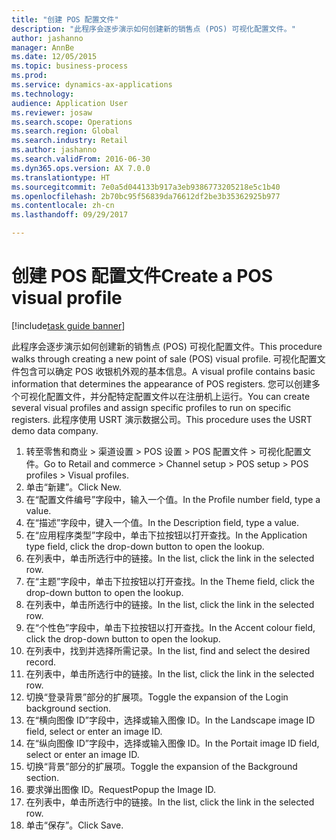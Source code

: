 ```yaml
--- 
title: "创建 POS 配置文件"
description: "此程序会逐步演示如何创建新的销售点 (POS) 可视化配置文件。"
author: jashanno
manager: AnnBe
ms.date: 12/05/2015
ms.topic: business-process
ms.prod: 
ms.service: dynamics-ax-applications
ms.technology: 
audience: Application User
ms.reviewer: josaw
ms.search.scope: Operations
ms.search.region: Global
ms.search.industry: Retail
ms.author: jashanno
ms.search.validFrom: 2016-06-30
ms.dyn365.ops.version: AX 7.0.0
ms.translationtype: HT
ms.sourcegitcommit: 7e0a5d044133b917a3eb9386773205218e5c1b40
ms.openlocfilehash: 2b70bc95f56839da76612df2be3b35362925b977
ms.contentlocale: zh-cn
ms.lasthandoff: 09/29/2017

---
```

# <a name="create-a-pos-visual-profile"></a><span data-ttu-id="967af-103">创建 POS 配置文件</span><span class="sxs-lookup"><span data-stu-id="967af-103">Create a POS visual profile</span></span> 

[!include[task guide banner](../includes/task-guide-banner.md)]

<span data-ttu-id="967af-104">此程序会逐步演示如何创建新的销售点 (POS) 可视化配置文件。</span><span class="sxs-lookup"><span data-stu-id="967af-104">This procedure walks through creating a new point of sale (POS) visual profile.</span></span> <span data-ttu-id="967af-105">可视化配置文件包含可以确定 POS 收银机外观的基本信息。</span><span class="sxs-lookup"><span data-stu-id="967af-105">A visual profile contains basic information that determines the appearance of POS registers.</span></span> <span data-ttu-id="967af-106">您可以创建多个可视化配置文件，并分配特定配置文件以在注册机上运行。</span><span class="sxs-lookup"><span data-stu-id="967af-106">You can create several visual profiles and assign specific profiles to run on specific registers.</span></span> <span data-ttu-id="967af-107">此程序使用 USRT 演示数据公司。</span><span class="sxs-lookup"><span data-stu-id="967af-107">This procedure uses the USRT demo data company.</span></span>

1. <span data-ttu-id="967af-108">转至零售和商业 > 渠道设置 > POS 设置 > POS 配置文件 > 可视化配置文件。</span><span class="sxs-lookup"><span data-stu-id="967af-108">Go to Retail and commerce > Channel setup > POS setup > POS profiles > Visual profiles.</span></span>
2. <span data-ttu-id="967af-109">单击“新建”。</span><span class="sxs-lookup"><span data-stu-id="967af-109">Click New.</span></span>
3. <span data-ttu-id="967af-110">在“配置文件编号”字段中，输入一个值。</span><span class="sxs-lookup"><span data-stu-id="967af-110">In the Profile number field, type a value.</span></span>
4. <span data-ttu-id="967af-111">在“描述”字段中，键入一个值。</span><span class="sxs-lookup"><span data-stu-id="967af-111">In the Description field, type a value.</span></span>
5. <span data-ttu-id="967af-112">在“应用程序类型”字段中，单击下拉按钮以打开查找。</span><span class="sxs-lookup"><span data-stu-id="967af-112">In the Application type field, click the drop-down button to open the lookup.</span></span>
6. <span data-ttu-id="967af-113">在列表中，单击所选行中的链接。</span><span class="sxs-lookup"><span data-stu-id="967af-113">In the list, click the link in the selected row.</span></span>
7. <span data-ttu-id="967af-114">在“主题”字段中，单击下拉按钮以打开查找。</span><span class="sxs-lookup"><span data-stu-id="967af-114">In the Theme field, click the drop-down button to open the lookup.</span></span>
8. <span data-ttu-id="967af-115">在列表中，单击所选行中的链接。</span><span class="sxs-lookup"><span data-stu-id="967af-115">In the list, click the link in the selected row.</span></span>
9. <span data-ttu-id="967af-116">在“个性色”字段中，单击下拉按钮以打开查找。</span><span class="sxs-lookup"><span data-stu-id="967af-116">In the Accent colour field, click the drop-down button to open the lookup.</span></span>
10. <span data-ttu-id="967af-117">在列表中，找到并选择所需记录。</span><span class="sxs-lookup"><span data-stu-id="967af-117">In the list, find and select the desired record.</span></span>
11. <span data-ttu-id="967af-118">在列表中，单击所选行中的链接。</span><span class="sxs-lookup"><span data-stu-id="967af-118">In the list, click the link in the selected row.</span></span>
12. <span data-ttu-id="967af-119">切换“登录背景”部分的扩展项。</span><span class="sxs-lookup"><span data-stu-id="967af-119">Toggle the expansion of the Login background section.</span></span>
13. <span data-ttu-id="967af-120">在“横向图像 ID”字段中，选择或输入图像 ID。</span><span class="sxs-lookup"><span data-stu-id="967af-120">In the Landscape image ID field, select or enter an image ID.</span></span>
14. <span data-ttu-id="967af-121">在“纵向图像 ID”字段中，选择或输入图像 ID。</span><span class="sxs-lookup"><span data-stu-id="967af-121">In the Portait image ID field, select or enter an image ID.</span></span>
15. <span data-ttu-id="967af-122">切换“背景”部分的扩展项。</span><span class="sxs-lookup"><span data-stu-id="967af-122">Toggle the expansion of the Background section.</span></span>
16. <span data-ttu-id="967af-123">要求弹出图像 ID。</span><span class="sxs-lookup"><span data-stu-id="967af-123">RequestPopup the Image ID.</span></span>
17. <span data-ttu-id="967af-124">在列表中，单击所选行中的链接。</span><span class="sxs-lookup"><span data-stu-id="967af-124">In the list, click the link in the selected row.</span></span>
18. <span data-ttu-id="967af-125">单击“保存”。</span><span class="sxs-lookup"><span data-stu-id="967af-125">Click Save.</span></span>


